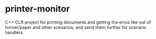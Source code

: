 # printer-monitor
C++ CLR project for printing documents and getting the erros like out of tonner/paper and other scenarios; and send them further for scenario handlers.
